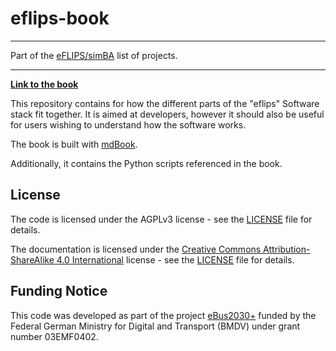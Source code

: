 # eflips-book

---

Part of the [eFLIPS/simBA](https://github.com/stars/ludgerheide/lists/ebus2030) list of projects.

---

**[Link to the book](https://mpm-tu-berlin.github.io/eflips-book/)**

This repository contains for how the different parts of the "eflips" Software stack fit together. It is aimed at developers, however it should also be useful for users wishing to understand how the software works.

The book is built with [mdBook](https://github.com/rust-lang/mdBook).

Additionally, it contains the Python scripts referenced in the book.

## License

The code is licensed under the AGPLv3 license - see the [LICENSE](LICENSE-code.md) file for details.

The documentation is licensed under the [Creative Commons Attribution-ShareAlike 4.0 International](https://creativecommons.org/licenses/by-sa/4.0) license - see the [LICENSE](LICENSE-book.txt) file for details.

## Funding Notice

This code was developed as part of the project [eBus2030+](https://www.tu.berlin/mpm/forschung/projekte/ebus2030) funded by the Federal German Ministry for Digital and Transport (BMDV) under grant number 03EMF0402.
